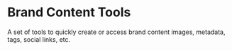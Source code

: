 # Brand Content Tools

A set of tools to quickly create or access brand content images, metadata, tags, social links, etc.